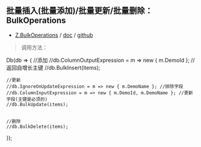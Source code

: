 ## 批量插入(批量添加)/批量更新/批量删除：BulkOperations

- [Z.BulkOperations](https://www.nuget.org/packages/Z.BulkOperations/) / [doc](https://bulk-operations.net/) / [github](https://github.com/zzzprojects/Bulk-Operations)


> 调用方法：

Db<Demo>(db =>
{
    //添加
    //db.ColumnOutputExpression = m => new { m.DemoId }; //返回自增长主键
    //db.BulkInsert(items);


    //更新
    //db.IgnoreOnUpdateExpression = m => new { m.DemoName }; //排除字段
    //db.ColumnInputExpression = m => new { m.DemoId, m.DemoName }; //更新字段(主键是必须的)
    //db.BulkUpdate(items);


    //删除
    //db.BulkDelete(items);
});